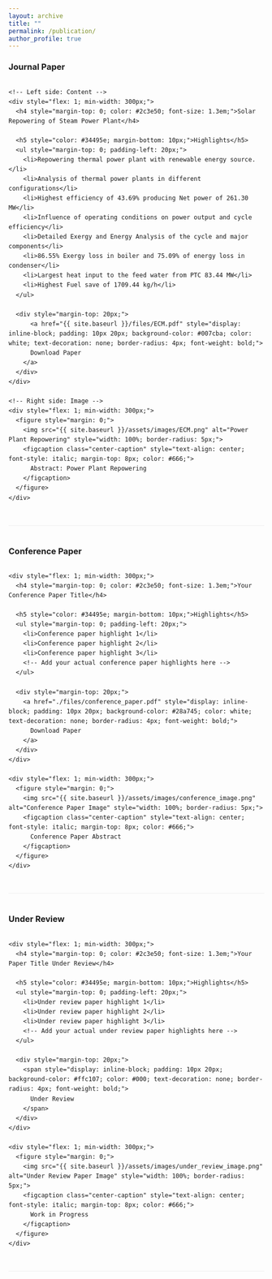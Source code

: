 ```yaml
---
layout: archive
title: ""
permalink: /publication/
author_profile: true
---
```

### Journal Paper

<div class="publication-item" style="margin-bottom: 40px; padding-bottom: 30px; border-bottom: 1px solid #eee;">
  <div style="display: flex; gap: 30px; flex-wrap: wrap; align-items: flex-start;">
    
    <!-- Left side: Content -->
    <div style="flex: 1; min-width: 300px;">
      <h4 style="margin-top: 0; color: #2c3e50; font-size: 1.3em;">Solar Repowering of Steam Power Plant</h4>
      
      <h5 style="color: #34495e; margin-bottom: 10px;">Highlights</h5>
      <ul style="margin-top: 0; padding-left: 20px;">
        <li>Repowering thermal power plant with renewable energy source.</li>
        <li>Analysis of thermal power plants in different configurations</li>
        <li>Highest efficiency of 43.69% producing Net power of 261.30 MW</li>
        <li>Influence of operating conditions on power output and cycle efficiency</li>
        <li>Detailed Exergy and Energy Analysis of the cycle and major components</li>
        <li>86.55% Exergy loss in boiler and 75.09% of energy loss in condenser</li>
        <li>Largest heat input to the feed water from PTC 83.44 MW</li>
        <li>Highest Fuel save of 1709.44 kg/h</li>
      </ul>
      
      <div style="margin-top: 20px;">
          <a href="{{ site.baseurl }}/files/ECM.pdf" style="display: inline-block; padding: 10px 20px; background-color: #007cba; color: white; text-decoration: none; border-radius: 4px; font-weight: bold;">
          Download Paper
        </a>
      </div>
    </div>
    
    <!-- Right side: Image -->
    <div style="flex: 1; min-width: 300px;">
      <figure style="margin: 0;">
        <img src="{{ site.baseurl }}/assets/images/ECM.png" alt="Power Plant Repowering" style="width: 100%; border-radius: 5px;">
        <figcaption class="center-caption" style="text-align: center; font-style: italic; margin-top: 8px; color: #666;">
          Abstract: Power Plant Repowering
        </figcaption>
      </figure>
    </div>
    
  </div>
</div>

<!-- You can add more journal papers by copying the above structure -->

### Conference Paper

<div class="publication-item" style="margin-bottom: 40px; padding-bottom: 30px; border-bottom: 1px solid #eee;">
  <div style="display: flex; gap: 30px; flex-wrap: wrap; align-items: flex-start;">
    
    <div style="flex: 1; min-width: 300px;">
      <h4 style="margin-top: 0; color: #2c3e50; font-size: 1.3em;">Your Conference Paper Title</h4>
      
      <h5 style="color: #34495e; margin-bottom: 10px;">Highlights</h5>
      <ul style="margin-top: 0; padding-left: 20px;">
        <li>Conference paper highlight 1</li>
        <li>Conference paper highlight 2</li>
        <li>Conference paper highlight 3</li>
        <!-- Add your actual conference paper highlights here -->
      </ul>
      
      <div style="margin-top: 20px;">
        <a href="./files/conference_paper.pdf" style="display: inline-block; padding: 10px 20px; background-color: #28a745; color: white; text-decoration: none; border-radius: 4px; font-weight: bold;">
          Download Paper
        </a>
      </div>
    </div>
    
    <div style="flex: 1; min-width: 300px;">
      <figure style="margin: 0;">
        <img src="{{ site.baseurl }}/assets/images/conference_image.png" alt="Conference Paper Image" style="width: 100%; border-radius: 5px;">
        <figcaption class="center-caption" style="text-align: center; font-style: italic; margin-top: 8px; color: #666;">
          Conference Paper Abstract
        </figcaption>
      </figure>
    </div>
    
  </div>
</div>

### Under Review

<div class="publication-item" style="margin-bottom: 40px; padding-bottom: 30px; border-bottom: 1px solid #eee;">
  <div style="display: flex; gap: 30px; flex-wrap: wrap; align-items: flex-start;">
    
    <div style="flex: 1; min-width: 300px;">
      <h4 style="margin-top: 0; color: #2c3e50; font-size: 1.3em;">Your Paper Title Under Review</h4>
      
      <h5 style="color: #34495e; margin-bottom: 10px;">Highlights</h5>
      <ul style="margin-top: 0; padding-left: 20px;">
        <li>Under review paper highlight 1</li>
        <li>Under review paper highlight 2</li>
        <li>Under review paper highlight 3</li>
        <!-- Add your actual under review paper highlights here -->
      </ul>
      
      <div style="margin-top: 20px;">
        <span style="display: inline-block; padding: 10px 20px; background-color: #ffc107; color: #000; text-decoration: none; border-radius: 4px; font-weight: bold;">
          Under Review
        </span>
      </div>
    </div>
    
    <div style="flex: 1; min-width: 300px;">
      <figure style="margin: 0;">
        <img src="{{ site.baseurl }}/assets/images/under_review_image.png" alt="Under Review Paper Image" style="width: 100%; border-radius: 5px;">
        <figcaption class="center-caption" style="text-align: center; font-style: italic; margin-top: 8px; color: #666;">
          Work in Progress
        </figcaption>
      </figure>
    </div>
    
  </div>
</div>

<style>
.publication-item {
  line-height: 1.6;
}

.publication-item h4 {
  border-bottom: 2px solid #3498db;
  padding-bottom: 8px;
}

.publication-item ul li {
  margin-bottom: 8px;
}

/* Responsive design */
@media (max-width: 768px) {
  .publication-item > div {
    gap: 20px;
  }
}
</style>